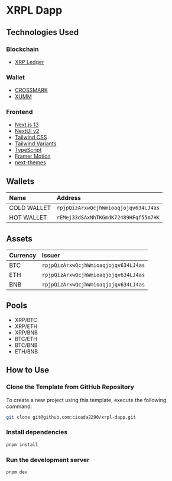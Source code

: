 # XRPL Dapp

## Technologies Used

### Blockchain

- [XRP Ledger](https://xrpl.org/)

### Wallet

- [CROSSMARK](https://crossmark.io/)
- [XUMM](https://xumm.app/)

### Frontend

- [Next.js 13](https://nextjs.org/docs/getting-started)
- [NextUI v2](https://nextui.org/)
- [Tailwind CSS](https://tailwindcss.com/)
- [Tailwind Variants](https://tailwind-variants.org)
- [TypeScript](https://www.typescriptlang.org/)
- [Framer Motion](https://www.framer.com/motion/)
- [next-themes](https://github.com/pacocoursey/next-themes)

## Wallets

| Name        | Address                              |
| :---------- | :----------------------------------- |
| COLD WALLET | `rpjpQizArxwQcjhWmioaqjojqv634LJ4as` |
| HOT WALLET  | `rEMej33dSAxNhTKGmdK72489HFqf55m7HK` |

## Assets

| Currency | Issuer                               |
| :------- | :----------------------------------- |
| BTC      | `rpjpQizArxwQcjhWmioaqjojqv634LJ4as` |
| ETH      | `rpjpQizArxwQcjhWmioaqjojqv634LJ4as` |
| BNB      | `rpjpQizArxwQcjhWmioaqjojqv634LJ4as` |

## Pools

- XRP/BTC
- XRP/ETH
- XRP/BNB
- BTC/ETH
- BTC/BNB
- ETH/BNB

## How to Use

### Clone the Template from GitHub Repository

To create a new project using this template, execute the following command:

```bash
git clone git@github.com:cicada2290/xrpl-dapp.git
```

### Install dependencies

```bash
pnpm install
```

### Run the development server

```bash
pnpm dev
```
